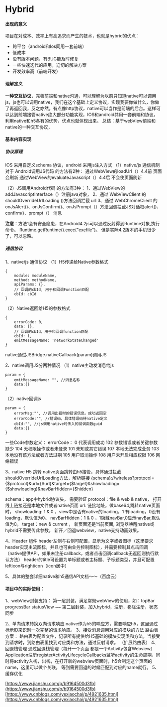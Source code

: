 # Hybrid

#### 出现的意义
项目在对成本、效率上有高追求而产生的技术，也就是hybrid的优点：

- 跨平台（android和Ios同用一套前端）
- 低成本
- 没有版本问题，有BUG能及时修复
- 一些快速迭代的应用，迫切的解决方案
- 开发效率高（前端开发）


#### 理解定义
**一种交互协议**，完善前端和native沟通，可以理解为以前只知道native可以调用js，js也可以调用native，我们在这个基础上定义协议，实现我要你做什么，你做了再返回我，反之亦然。有点像http协议，native可以当作是前端的后台。这样可以达到前端接管native绝大部分功能实现，IOS和android共用一套前端和协议，利用native和h5各有的优势，优点也就体现出来。
总结：基于webView前端和native的一种交互协议，

#### 基本内容实现
##### 协议原理
IOS 采用自定义schema 协议，android 采用js注入方式
（1）native/js 通信机制
对于 Android调用JS代码 的方法有2种：
通过WebView的loadUrl（）4.4前  页面会刷新
通过WebView的evaluateJavascript（）4.4后 不会使页面刷新

（2）JS调用Android代码 的方法有3种：
1、通过WebView的addJavascriptInterface（）注册java对象，
2、通过 WebViewClient 的shouldOverrideUrlLoading ()方法回调拦截 url
3、通过 WebChromeClient 的onJsAlert()、onJsConfirm()、onJsPrompt（）方法回调拦截JS对话框alert()、confirm()、prompt（） 消息

**注意**：方法1会有安全隐患，在Android4.2js可以通过反射得到Runtime对象,执行命令。 Runtime.getRuntime().exec("exefile")。  但是实际4.2版本的手机很少了，可以忽略。

##### 通信协议
1、native/js 通信协议
（1）H5传递给Native参数格式

```
{
    module: moduleName,
    method: methodName,
    apiParams: {},
    // 回调的cbId, 用于和回调Function匹配
    cbId: cbId 
}
```
（2）Native返回给H5的参数格式

```
{
    errorCode: 0,
    data: {},
    // 回调的cbId，用于和回调function匹配
    cbId: 1, 
    emitMessageName: 'networkStateChanged'
}

```
native通过JSBridge.nativeCallback(param)调用JS

2、native调用JS分两种情况
（1）native主动发消息给js

```
param = {
    emitMessageName: "", //消息名称
    data:{}
}

```
（2）native回调js

```
param = {
    errorMsg:"", //调用出错时的错误信息。成功返回空
    errorCode:"", //错误码，具体错误码待native定义
    cbId:"", //js调用native时传入的回调函数guid
    data:{}
}

```
一些Code参数定义：
errorCode： 0 代表调用成功
102	参数错误或者关键参数缺少
104	无权限操作或者未登录
101	未知或其它错误
107	本地无法完成业务
103	本地没有该方法或者方法过期
105	用户取消操作
108	用户未开启相应权限
106	网络错误

3、native H5 跳转
native页面跳转由h5接管，具体通过拦截shouldOverrideUrlLoading方法，解析链接
{schema}://wireless?protocol={$protocol}&url={$url}&target={$target}&showloading={$showloading}&navBarHidden={$hidden}

schema：app中hybrid协议头， 需要验证
protocol：file & web & native， 打开线上链接还是本地文件或者native页面
url: 链接地址，做base64,跳转native页面时，
showloading: 1 & 0 ，view中是否有native的loading，1 有loading，0没有loading，默认值为0。
navBarHidden：1 & 0 ，1隐藏navBar,0显示navBar,默认值为0。
target：new & current ， 新页面还是当前页面, 浏览器唤醒native或hybrid不需要传此参数。
新开／回退webview，native支持动画效果。

4、Header 组件
header左侧与右侧可配置，显示为文字或者图标（这里要求header实现主流图标，并且也可由业务控制图标），并需要控制其点击回调（native提供API，如果未注册callback，或者点击回调callback无返回则执行默认方法）
header的title可设置为单标题或者主标题、子标题类型，并且可配置lefticon与righticon（icon居中）

5、具体的整套详细native和h5通信API文档～～（百度云）

#### 项目中的实际使用：
1、webView封装支持：
第一层封装，满足常规webView的使用，如：topBar  progressBar  statusView  ~~
第二层封装，加入hybrid，注册，移除注册，状态同步

2、单向请求转换双向请求响应
native作为h5的响应方，需要响应h5，这里通过标示ID来识别一次完整的请求响应。
3、接受消息调用对应的模块的方法
路由表方案： 路由表为配置文件，记录所有提供给H5基础的模块实现类和方法，当接受到请求时，到路由表里找到对应类和方法，通过反射请求。 （扩展路由表）
4、回退栈管理
通过回退栈管理（每开一个页面 都是一个Activity包含Webview）
Application注册registerActivityLifecycleCallbacks监听activity的生命周期，同时将activity入栈，出栈，在打开新的webview页面时，h5会制定这个页面的name，这里可以做个关联。  等到需要回退的时候匹配到对应的name就行。
5、缓存优化


[https://www.jianshu.com/p/b9164500d3fb](https://www.jianshu.com/p/b9164500d3fb)
[https://www.cnblogs.com/yexiaochai/p/4921635.html](https://www.cnblogs.com/yexiaochai/p/4921635.html) 